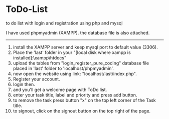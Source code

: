 # ToDo-List
to do list with login and registration using php and mysql

I have used phpmyadmin (XAMPP).
the database file is also attached.

--------------------------------------------

1) install the XAMPP server and keep mysql port to default value (3306).
2) Place the 'last' folder in your "[local disk where xampp is installed]:\xampp\htdocs"
3) upload the tables from "login_register_pure_coding" database file placed in 'last' folder to 'localhost/phpmyadmin'.
4) now open the website using link: "localhost/last/index.php".
5) Register your account.
6) login then.
7) and you'll get a welcome page with ToDo list.
8) enter your task title, label and priority and press add button.
9) to remove the task press button "x" on the top left corner of the Task title.
10) to signout, click on the signout button on the top right of the page.

